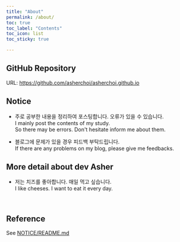 ```yaml
---
title: "About"
permalink: /about/
toc: true
toc_label: "Contents"
toc_icon: list
toc_sticky: true

---
```

## GitHub Repository
URL: <https://github.com/asherchoi/asherchoi.github.io>

## Notice
- 주로 공부한 내용을 정리하여 포스팅합니다. 오류가 있을 수 있습니다.  
I mainly post the contents of my study.  
So there may be errors. Don't hesitate inform me about them.

- 블로그에 문제가 있을 경우 피드백 부탁드립니다.  
If there are any problems on my blog, please give me feedbacks.




## More detail about dev Asher
- 저는 치즈를 좋아합니다. 매일 먹고 싶습니다.  
I like cheeses. I want to eat it every day.
<br>

## Reference

See [NOTICE/README.md](https://github.com/asherchoi/asherchoi.github.io/blob/master/NOTICE/README.md)
